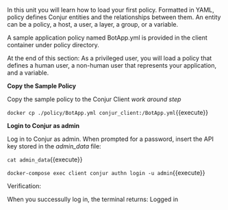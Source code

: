 In this unit you will learn how to load your first policy.
Formatted in YAML, policy defines Conjur entities and the relationships between them.  An entity can be a policy, a host, a user, a layer, a group, or a variable.

A sample application policy named BotApp.yml is provided in the client container under policy directory.

At the end of this section:
As a privileged user, you will load a policy that defines a human user, a non-human user that represents your application, and a variable.

**Copy the Sample Policy**

Copy the sample policy to the Conjur Client *work around step*

`docker cp ./policy/BotApp.yml conjur_client:/BotApp.yml`{{execute}}

**Login to Conjur as admin**

Log in to Conjur as admin. When prompted for a password, insert the API key stored in the *admin_data* file:

`cat admin_data`{{execute}}

`docker-compose exec client conjur authn login -u admin`{{execute}}

Verification:

When you successully log in, the terminal returns:
Logged in
